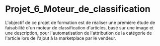 # Projet_6_Moteur_de_classification
L'objectif de ce projet de formation est de réaliser une première étude de faisabilité d'un moteur de classification d'articles, basé sur une image et une description, pour l'automatisation de l'attribution de la catégorie de l'article lors de l'ajout à la marketplace par le vendeur.
